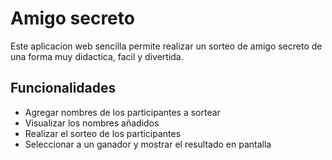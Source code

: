 <h1>Amigo secreto</h1>

<p>Este aplicacion web sencilla permite realizar un sorteo de amigo secreto de una forma muy didactica, facil y divertida.</p>

<h2>Funcionalidades</h2>
<ul>
  <li>Agregar nombres de los participantes a sortear</li>
  <li>Visualizar los nombres añadidos</li>
  <li>Realizar el sorteo de los participantes</li>
  <li>Seleccionar a un ganador y mostrar el resultado en pantalla</li>
</ul>
